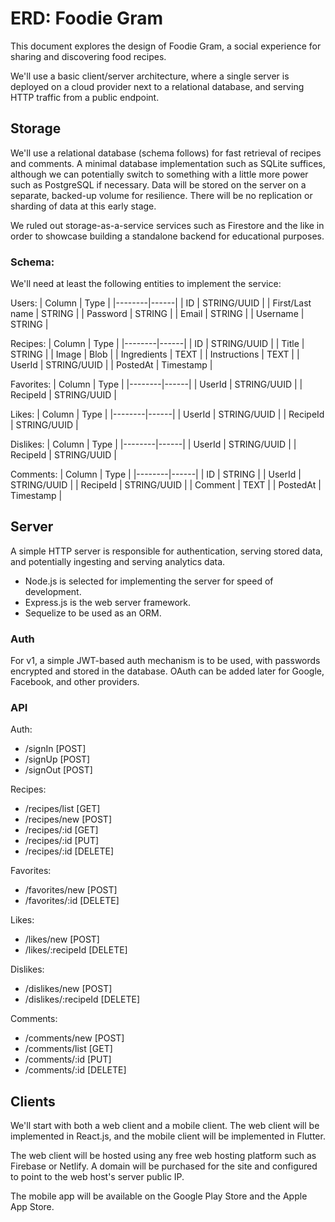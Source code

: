 # ERD: Foodie Gram

This document explores the design of Foodie Gram, a social experience for sharing and discovering food recipes.

We'll use a basic client/server architecture, where a single server is deployed on a cloud provider next to a relational database, and serving HTTP traffic from a public endpoint.

## Storage

We'll use a relational database (schema follows) for fast retrieval of recipes and comments. A minimal database implementation such as SQLite suffices, although we can potentially switch to something with a little more power such as PostgreSQL if necessary. Data will be stored on the server on a separate, backed-up volume for resilience. There will be no replication or sharding of data at this early stage.

We ruled out storage-as-a-service services such as Firestore and the like in order to showcase building a standalone backend for educational purposes.

### Schema:

We'll need at least the following entities to implement the service:

Users:
| Column | Type |
|--------|------|
| ID | STRING/UUID |
| First/Last name | STRING |
| Password | STRING |
| Email | STRING |
| Username | STRING |

Recipes:
| Column | Type |
|--------|------|
| ID | STRING/UUID |
| Title | STRING |
| Image | Blob |
| Ingredients | TEXT |
| Instructions | TEXT |
| UserId | STRING/UUID |
| PostedAt | Timestamp |

Favorites:
| Column | Type |
|--------|------|
| UserId | STRING/UUID |
| RecipeId | STRING/UUID |

Likes:
| Column | Type |
|--------|------|
| UserId | STRING/UUID |
| RecipeId | STRING/UUID |

Dislikes:
| Column | Type |
|--------|------|
| UserId | STRING/UUID |
| RecipeId | STRING/UUID |

Comments:
| Column | Type |
|--------|------|
| ID | STRING |
| UserId | STRING/UUID |
| RecipeId | STRING/UUID |
| Comment | TEXT |
| PostedAt | Timestamp |

## Server

A simple HTTP server is responsible for authentication, serving stored data, and potentially ingesting and serving analytics data.

- Node.js is selected for implementing the server for speed of development.
- Express.js is the web server framework.
- Sequelize to be used as an ORM.

### Auth

For v1, a simple JWT-based auth mechanism is to be used, with passwords encrypted and stored in the database. OAuth can be added later for Google, Facebook, and other providers.

### API

Auth:
- /signIn  [POST]
- /signUp  [POST]
- /signOut [POST]

Recipes:
- /recipes/list [GET]
- /recipes/new  [POST]
- /recipes/:id  [GET]
- /recipes/:id  [PUT]
- /recipes/:id  [DELETE]

Favorites:
- /favorites/new [POST]
- /favorites/:id [DELETE]

Likes:
- /likes/new [POST]
- /likes/:recipeId [DELETE]

Dislikes:
- /dislikes/new [POST]
- /dislikes/:recipeId [DELETE]

Comments:
- /comments/new  [POST]
- /comments/list [GET]
- /comments/:id  [PUT]
- /comments/:id  [DELETE]


## Clients

We'll start with both a web client and a mobile client. The web client will be implemented in React.js, and the mobile client will be implemented in Flutter.

The web client will be hosted using any free web hosting platform such as Firebase or Netlify. A domain will be purchased for the site and configured to point to the web host's server public IP.

The mobile app will be available on the Google Play Store and the Apple App Store.

